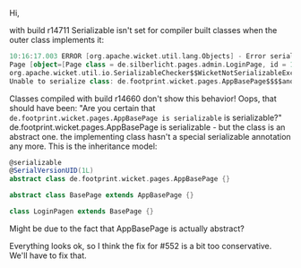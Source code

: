 Hi,

with build r14711 Serializable isn't set for compiler built classes when the outer class implements it:

```scala
10:16:17.003 ERROR [org.apache.wicket.util.lang.Objects] - Error serializing object class de.silberlicht.pages.admin.Login
Page [object=[Page class = de.silberlicht.pages.admin.LoginPage, id = 1, version = 0]]
org.apache.wicket.util.io.SerializableChecker$$WicketNotSerializableException:
Unable to serialize class: de.footprint.wicket.pages.AppBasePage$$$$anonfun$$1
```

Classes compiled with build r14660 don't show this behavior!
Oops, that should have been: "Are you certain that `de.footprint.wicket.pages.AppBasePage is serializable` is serializable?" 
de.footprint.wicket.pages.AppBasePage is serializable - but the class is an abstract one. the implementing class hasn't a special serializable annotation any more. This is the inheritance model:

```scala
@serializable
@SerialVersionUID(1L)
abstract class de.footprint.wicket.pages.AppBasePage {}

abstract class BasePage extends AppBasePage {}

class LoginPagen extends BasePage {}
```

Might be due to the fact that AppBasePage is actually abstract?

Everything looks ok, so I think the fix for #552 is a bit too conservative. We'll have to fix that.
